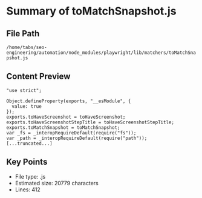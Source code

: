 # Summary of toMatchSnapshot.js
  
## File Path
`/home/tabs/seo-engineering/automation/node_modules/playwright/lib/matchers/toMatchSnapshot.js`

## Content Preview
```
"use strict";

Object.defineProperty(exports, "__esModule", {
  value: true
});
exports.toHaveScreenshot = toHaveScreenshot;
exports.toHaveScreenshotStepTitle = toHaveScreenshotStepTitle;
exports.toMatchSnapshot = toMatchSnapshot;
var _fs = _interopRequireDefault(require("fs"));
var _path = _interopRequireDefault(require("path"));
[...truncated...]
```

## Key Points
- File type: .js
- Estimated size: 20779 characters
- Lines: 412

